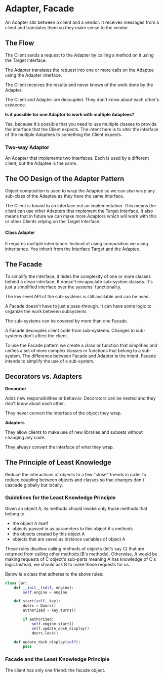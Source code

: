 # Adapter, Facade

An Adapter sits between a client and a vendor. It receives messages from a client and translates them so they make sense to the vendor.

## The Flow

The Client sends a request to the Adapter by calling a method on it using the Target Interface.

The Adapter translates the request into one or more calls on the Adaptee using the Adapter interface.

The Client receives the results and never knows of the work done by the Adapter.

The Client and Adapter are decoupled. They don't know about each other's existence.

**Is it possible for one Adaptor to work with multiple Adaptees?**

Yes, because it's possible that you need to use multiple classes to provide the interface that the Client expects. The intent here is to alter the interface of the multiple Adaptees to something the Client expects.

### Two-way Adaptor

An Adapter that implements two interfaces. Each is used by a different client, but the Adaptee is the same.

## The OO Design of the Adapter Pattern

Object composition is used to wrap the Adaptee so we can also wrap any sub-class of the Adaptee as they have the same interface.

The Client is bound to an interface not an implementation. This means the client can use other Adapters that implement the Target Interface. It also means that in future we can make more Adaptors which will work with this or other Clients relying on the Target Interface.

#### Class Adapter

It requires multiple inheritance. Instead of using composition we using inheritance. You inherit from the Interface Target and the Adaptee.

## The Facade

To simplify the interface, it hides the complexity of one or more classes behind a clean interface. It doesn't encapsulate sub-system classes. It's just a simplified interface over the systems' functionality.

The low-level API of the sub-systems is still available and can be used.

A Facade doesn't have to just a pass-through. It can have some logic to organize the work between subsystems

The sub-systems can be covered by more than one Facade.

A Facade decouples client code from sub-systems. Changes to sub-systems don't affect the client.

To use the Facade pattern we create a class or function that simplifies and unifies a set of more complex classes or functions that belong to a sub-system. The difference between Facade and Adapter is the intent. Facade intends to simplify the use of a sub-system.

## Decorators vs. Adapters

**Decorator**

Adds new responsibilities or behavior. Decorators can be nested and they don't know about each other.

They never convert the interface of the object they wrap.

**Adapters**

They allow clients to make use of new libraries and subsets without changing any code.

They always convert the interface of what they wrap.

## The Principle of Least Knowledge

Reduce the interactions of objects to a few "close" friends in order to reduce coupling between objects and classes so that changes don't cascade globally but locally.

### Guidelines for the Least Knowledge Principle

Given an object A, its methods should invoke only those methods that belong to

* the object A itself
* objects passed in as parameters to this object A's methods
* the objects created by this object A
* objects that are saved as instance variables of object A

These rules disallow calling methods of objects \(let's say C\) that are returned from calling other methods \(B's methods\). Otherwise, A would be making requests of C object's sub-parts meaning A has knowledge of C's logic.Instead, we should ask B to make those requests for us.

Below is a class that adheres to the above rules:

```python
class Car:
    def __init__(self, engine):
        self.engine = engine

    def start(self, key):
        doors = Doors()
        authorized = key.turns()

        if authorized:
            self.engine.start()
            self.update_dash_display()
            doors.lock()

    def update_dash_display(self):
        pass
```

### Facade and the Least Knowledge Principle

The client has only one friend: the facade object.

